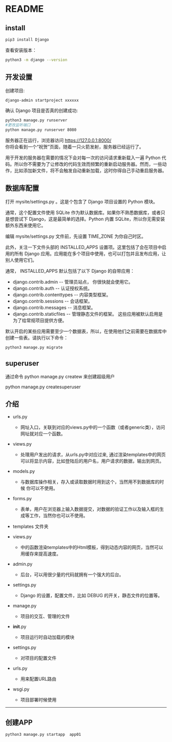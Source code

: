 <!-- README.md --- 
;; 
;; Description: 
;; Author: Hongyi Wu(吴鸿毅)
;; Email: wuhongyi@qq.com 
;; Created: 二 3月 19 03:27:05 2019 (+0800)
;; Last-Updated: 一 5月 13 21:24:40 2019 (+0800)
;;           By: Hongyi Wu(吴鸿毅)
;;     Update #: 15
;; URL: http://wuhongyi.cn -->

# README


## install

```bash
pip3 install Django
```

查看安装版本：
```bash
python3 -m django --version
```

## 开发设置

创建项目:
```bash
django-admin startproject xxxxxx
```

确认 Django 项目是否真的创建成功:
```bash
python3 manage.py runserver
#更改监听端口
python manage.py runserver 8080
```

服务器正在运行，浏览器访问 https://127.0.0.1:8000/  
你将会看到一个“祝贺”页面，随着一只火箭发射，服务器已经运行了。

用于开发的服务器在需要的情况下会对每一次的访问请求重新载入一遍 Python 代码。所以你不需要为了让修改的代码生效而频繁的重新启动服务器。然而，一些动作，比如添加新文件，将不会触发自动重新加载，这时你得自己手动重启服务器。

## 数据库配置

打开 mysite/settings.py 。这是个包含了 Django 项目设置的 Python 模块。

通常，这个配置文件使用 SQLite 作为默认数据库。如果你不熟悉数据库，或者只是想尝试下 Django，这是最简单的选择。Python 内置 SQLite，所以你无需安装额外东西来使用它。

编辑 mysite/settings.py 文件前，先设置 TIME_ZONE 为你自己时区。

此外，关注一下文件头部的 INSTALLED_APPS 设置项。这里包括了会在项目中启用的所有 Django 应用。应用能在多个项目中使用，也可以打包并且发布应用，让别人使用它们。

通常， INSTALLED_APPS 默认包括了以下 Django 的自带应用：
- django.contrib.admin -- 管理员站点， 你很快就会使用它。
- django.contrib.auth -- 认证授权系统。
- django.contrib.contenttypes -- 内容类型框架。
- django.contrib.sessions -- 会话框架。
- django.contrib.messages -- 消息框架。
- django.contrib.staticfiles -- 管理静态文件的框架。
这些应用被默认启用是为了给常规项目提供方便。

默认开启的某些应用需要至少一个数据表，所以，在使用他们之前需要在数据库中创建一些表。请执行以下命令：

```bash
python3 manage.py migrate
```


## superuser

通过命令 python manage.py createw 来创建超级用户

python manage.py createsuperuser



## 介绍

- urls.py
	- 网址入口，关联到对应的views.py中的一个函数（或者generic类），访问网址就对应一个函数。
- views.py
	- 处理用户发出的请求，从urls.py中对应过来, 通过渲染templates中的网页可以将显示内容，比如登陆后的用户名，用户请求的数据，输出到网页。
- models.py
	- 与数据库操作相关，存入或读取数据时用到这个，当然用不到数据库的时候 你可以不使用。
- forms.py
	- 表单，用户在浏览器上输入数据提交，对数据的验证工作以及输入框的生成等工作，当然你也可以不使用。	
	
	
- templates 文件夹
- views.py 
	- 中的函数渲染templates中的Html模板，得到动态内容的网页，当然可以用缓存来提高速度。
- admin.py
	- 后台，可以用很少量的代码就拥有一个强大的后台。
- settings.py
	- Django 的设置，配置文件，比如 DEBUG 的开关，静态文件的位置等。


- manage.py
	- 项目的交互、管理的文件
- __init__.py
	- 项目运行时自动加载的模块
- settings.py
	- 对项目的配置文件
- urls.py
	- 用来配置URL路由
- wsgi.py
	- 项目部署时候使用


----

## 创建APP

```bash
python3 manage.py startapp  app01
```






<!-- README.md ends here -->
